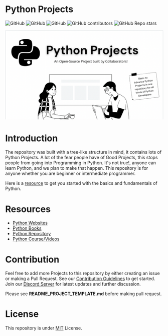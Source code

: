 # Python Projects

![GitHub](https://img.shields.io/github/license/gaurtvin/python-project)
![GitHub](https://img.shields.io/badge/contributions-Welcome-green)
![GitHub](https://img.shields.io/badge/PRs-Welcome-green)
![GitHub contributors](https://img.shields.io/github/contributors/gaurtvin/python-project)
![GitHub Repo stars](https://img.shields.io/github/stars/gaurtvin/python-projects)

![IMG](./images/cover-image.png)

# Introduction

The repository was built with a tree-like structure in mind, it contains lots of Python Projects. A lot of the fear people have of Good Projects, this stops people from going into Programming in Python. It's not true!, anyone can learn Python, and we plan to make that happen. This repository is for anyone whether you are beginner or intermediate programmer.

Here is a [resource](./python-resources) to get you started with the basics and fundamentals of Python.

# Resources

- [Python Websites](https://github.com/gaurtvin/python-projects/tree/master/python-resources#python-websites)
- [Python Books](https://github.com/gaurtvin/python-projects/tree/master/python-resources#python-books)
- [Python Repository](https://github.com/gaurtvin/python-projects/tree/master/python-resources#python-repositories)
- [Python Course/Videos](https://github.com/gaurtvin/python-projects/tree/master/python-resources#python-coursesvideos)

<!-- Projects

<table width="100%" class="table">
<tr>
<th>S.No</th>
<th>Name</th>
<th>Author</th>
</tr>
<tr><td>1.</td><td><a target="_blank" href="https://github.com/gaurtvin/python-projects/tree/master/projects/digital-clock">Digital Clock GUI</a></td><td><a href="https://github.com/gaurtvin"> Gaurav Pandey</a></</td></tr>
<tr><td>2.</td><td><a target="_blank" href="https://github.com/gaurtvin/python-projects/tree/master/projects/Tic-Tac-Toe">Tic Tac Toe GUI</a></td><td><a href="https://github.com/TanCodes"> Tanmay Barvi</a></td></tr>
</table> -->

# Contribution

Feel free to add more Projects to this repository by either creating an issue or making a Pull Request. See our [Contribution Guidelines](CONTRIBUTING.md) to get started. Join our [Discord Server](https://discord.gg/dWeV3pjqu2) for latest updates and further discussion.

Please see **README_PROJECT_TEMPLATE.md** before making pull request.

# License

This repository is under [MIT](LICENSE) License.
